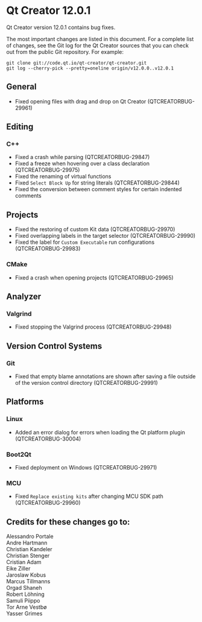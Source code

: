 Qt Creator 12.0.1
=================

Qt Creator version 12.0.1 contains bug fixes.

The most important changes are listed in this document. For a complete list of
changes, see the Git log for the Qt Creator sources that you can check out from
the public Git repository. For example:

    git clone git://code.qt.io/qt-creator/qt-creator.git
    git log --cherry-pick --pretty=oneline origin/v12.0.0..v12.0.1

General
-------

* Fixed opening files with drag and drop on Qt Creator
  (QTCREATORBUG-29961)

Editing
-------

### C++

* Fixed a crash while parsing
  (QTCREATORBUG-29847)
* Fixed a freeze when hovering over a class declaration
  (QTCREATORBUG-29975)
* Fixed the renaming of virtual functions
* Fixed `Select Block Up` for string literals
  (QTCREATORBUG-29844)
* Fixed the conversion between comment styles for certain indented comments

Projects
--------

* Fixed the restoring of custom Kit data
  (QTCREATORBUG-29970)
* Fixed overlapping labels in the target selector
  (QTCREATORBUG-29990)
* Fixed the label for `Custom Executable` run configurations
  (QTCREATORBUG-29983)

### CMake

* Fixed a crash when opening projects
  (QTCREATORBUG-29965)

Analyzer
--------

### Valgrind

* Fixed stopping the Valgrind process
  (QTCREATORBUG-29948)

Version Control Systems
-----------------------

### Git

* Fixed that empty blame annotations are shown after saving a file outside of
  the version control directory
  (QTCREATORBUG-29991)

Platforms
---------

### Linux

* Added an error dialog for errors when loading the Qt platform plugin
  (QTCREATORBUG-30004)

### Boot2Qt

* Fixed deployment on Windows
  (QTCREATORBUG-29971)

### MCU

* Fixed `Replace existing kits` after changing MCU SDK path
  (QTCREATORBUG-29960)

Credits for these changes go to:
--------------------------------
Alessandro Portale  
Andre Hartmann  
Christian Kandeler  
Christian Stenger  
Cristian Adam  
Eike Ziller  
Jaroslaw Kobus  
Marcus Tillmanns  
Orgad Shaneh  
Robert Löhning  
Samuli Piippo  
Tor Arne Vestbø  
Yasser Grimes  
